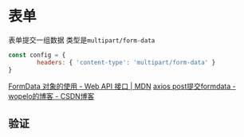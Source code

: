# 表单
表单提交一组数据
类型是`multipart/form-data`
```js
const config = {
		headers: { 'content-type': 'multipart/form-data' }
}
```

[FormData 对象的使用 - Web API 接口 | MDN](https://developer.mozilla.org/zh-CN/docs/Web/API/FormData/Using_FormData_Objects)
[axios post提交formdata - wopelo的博客 - CSDN博客](http://blog.csdn.net/wopelo/article/details/78783442)

## 验证
